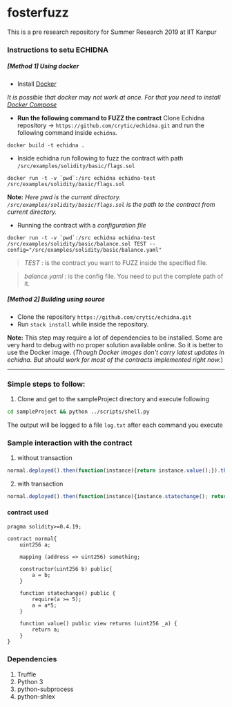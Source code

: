    # fosterfuzz
This is a pre research repository for Summer Research 2019 at IIT Kanpur

### Instructions to setu ECHIDNA
##### [Method 1] Using docker
- Install [Docker](https://docs.docker.com/install/linux/docker-ce/ubuntu/)

*It is possible that docker may not work at once. For that you need to install [Docker Compose](https://docs.docker.com/compose/install/)*

- **Run the following command to FUZZ the contract**
Clone Echidna repository -> `https://github.com/crytic/echidna.git` and run the following command inside `echidna`.

```
docker build -t echidna .
```
- Inside echidna run following to fuzz the contract with path `/src/examples/solidity/basic/flags.sol`
```
docker run -t -v `pwd`:/src echidna echidna-test /src/examples/solidity/basic/flags.sol
```
**Note:** *Here pwd is the current directory. `/src/examples/solidity/basic/flags.sol` is the path to the contract from current directory.*

- Running the contract with a *configuration file*
```
docker run -t -v `pwd`:/src echidna echidna-test /src/examples/solidity/basic/balance.sol TEST --config="/src/examples/solidity/basic/balance.yaml"
```
> *TEST* : is the contract you want to FUZZ inside the specified file.

> *balance.yaml* : is the config file. You need to put the complete path of it.


##### [Method 2] Building using source
- Clone the repository `https://github.com/crytic/echidna.git`
- Run `stack install` while inside the repository.

**Note:** This step may require a lot of dependencies to be installed. Some are very hard to debug with no proper solution available online. So it is better to use the Docker image. (*Though Docker images don't carry latest updates in echidna. But should work for most of the contracts implemented right now.*)


---------

### Simple steps to follow:

1. Clone and get to the sampleProject directory and execute following
```sh
cd sampleProject && python ../scripts/shell.py
```
The output will be logged to a file ```log.txt``` after each command you execute

### Sample interaction with the contract

1. without transaction
```javascript
normal.deployed().then(function(instance){return instance.value();}).then(function(bal){console.log(bal.toString());})
```
2. with transaction
```javascript
normal.deployed().then(function(instance){instance.statechange(); return instance.value();}).then(function(bal){console.log(bal.toString());})                                        

```

#### contract used
```solidity
pragma solidity>=0.4.19;

contract normal{
    uint256 a;
    
    mapping (address => uint256) something;
    
    constructor(uint256 b) public{
        a = b;
    }
    
    function statechange() public {
    	require(a >= 5);
    	a = a*5;
    }

    function value() public view returns (uint256 _a) {
        return a;
    }
}
```

### Dependencies
1. Truffle
2. Python 3
3. python-subprocess
4. python-shlex

[//]:#

[endpoint]: <https://www.endpoint.com/blog/2015/01/28/getting-realtime-output-using-python>
